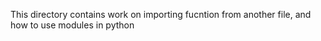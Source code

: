 This directory contains work on importing fucntion from another file, and how to use modules in python
